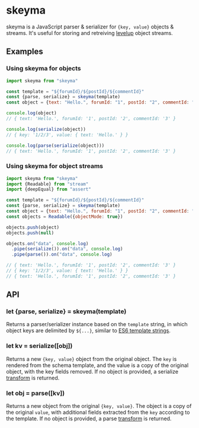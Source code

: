 skeyma
======

skeyma is a JavaScript parser & serializer for `{key, value}` objects & streams. It's useful for storing and retreiving [levelup][] object streams.

Examples
--------

### Using skeyma for objects

```javascript
import skeyma from "skeyma"

const template = "${forumId}/${postId}/${commentId}"
const {parse, serialize} = skeyma(template)
const object = {text: "Hello.", forumId: "1", postId: "2", commentId: "3"}

console.log(object)
// { text: 'Hello.', forumId: '1', postId: '2', commentId: '3' }

console.log(serialize(object))
// { key: '1/2/3', value: { text: 'Hello.' } }

console.log(parse(serialize(object)))
// { text: 'Hello.', forumId: '1', postId: '2', commentId: '3' }
```

### Using skeyma for object streams

```javascript
import skeyma from "skeyma"
import {Readable} from "stream"
import {deepEqual} from "assert"

const template = "${forumId}/${postId}/${commentId}"
const {parse, serialize} = skeyma(template)
const object = {text: "Hello.", forumId: "1", postId: "2", commentId: "3"}
const objects = Readable({objectMode: true})

objects.push(object)
objects.push(null)

objects.on("data", console.log)
  .pipe(serialize()).on("data", console.log)
  .pipe(parse()).on("data", console.log)

// { text: 'Hello.', forumId: '1', postId: '2', commentId: '3' }
// { key: '1/2/3', value: { text: 'Hello.' } }
// { text: 'Hello.', forumId: '1', postId: '2', commentId: '3' }
```

API
---

### let {parse, serialize} = skeyma(template)

Returns a parser/serializer instance based on the `template` string, in which object keys are delimited by `${...}`, similar to [ES6 template strings][].

### let kv = serialize([obj])

Returns a new `{key, value}` object from the original object. The `key` is rendered from the schema template, and the value is a copy of the original object, with the key fields removed. If no object is provided, a serialize [transform][] is returned.

### let obj = parse([kv])

Returns a new object from the original `{key, value}`. The object is a copy of the original `value`, with additional fields extracted from the `key` according to the template. If no object is provided, a parse [transform][] is returned.

[ES6 template strings]: https://developer.mozilla.org/en-US/docs/Web/JavaScript/Reference/template_strings
[transform]: https://iojs.org/api/stream.html#stream_class_stream_transform_1
[levelup]: https://github.com/rvagg/node-levelup
